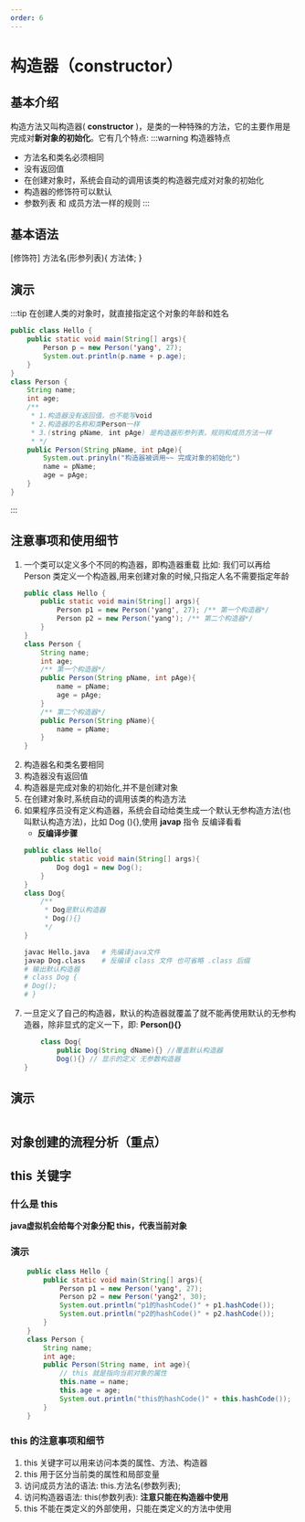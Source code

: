 ```yaml
---
order: 6
---
```

# 构造器（constructor）
<!-- more -->

## 基本介绍
构造方法又叫构造器( **constructor** )，是类的一种特殊的方法，它的主要作用是
完成对**新对象的初始化**。它有几个特点:
:::warning 构造器特点
- 方法名和类名必须相同
- 没有返回值
- 在创建对象时，系统会自动的调用该类的构造器完成对对象的初始化
- 构造器的修饰符可以默认
- 参数列表 和 成员方法一样的规则
:::
## 基本语法
[修饰符] 方法名(形参列表){
    方法体;
}
## 演示
:::tip 在创建人类的对象时，就直接指定这个对象的年龄和姓名
```java
public class Hello {
    public static void main(String[] args){
        Person p = new Person('yang', 27);
        System.out.println(p.name + p.age);
    }
}
class Person {
    String name;
    int age;
    /**
     * 1.构造器没有返回值，也不能写void
     * 2.构造器的名称和类Person一样
     * 3.(string pName, int pAge) 是构造器形参列表，规则和成员方法一样
     * */
    public Person(String pName, int pAge){
        System.out.prinyln("构造器被调用~~ 完成对象的初始化")
        name = pName;
        age = pAge;
    }
}
```
:::

## 注意事项和使用细节
1. 一个类可以定义多个不同的构造器，即构造器重载 比如: 我们可以再给 Person 类定义一个构造器,用来创建对象的时候,只指定人名不需要指定年龄
    ```java
    public class Hello {
        public static void main(String[] args){
            Person p1 = new Person('yang', 27); /** 第一个构造器*/
            Person p2 = new Person('yang'); /** 第二个构造器*/
        }
    }
    class Person {
        String name;
        int age;
        /** 第一个构造器*/
        public Person(String pName, int pAge){
            name = pName;
            age = pAge;
        }
        /** 第二个构造器*/
        public Person(String pName){
            name = pName;
        }
    }
    ```
2. 构造器名和类名要相同
3. 构造器没有返回值
4. 构造器是完成对象的初始化,并不是创建对象
5. 在创建对象时,系统自动的调用该类的构造方法
6. 如果程序员没有定义构造器，系统会自动给类生成一个默认无参构造方法(也叫默认构造方法)，比如 Dog (){},使用 **javap** 指令 反编译看看
    - **反编译步骤**
    ```java
    public class Hello{
        public static void main(String[] args){
            Dog dog1 = new Dog();
        }
    }
    class Dog{
        /**
         * Dog是默认构造器
         * Dog(){}
         */
    }
    ```
    ```sh
    javac Hello.java   # 先编译java文件
    javap Dog.class    # 反编译 class 文件 也可省略 .class 后缀
    # 输出默认构造器
    # class Dog {
    # Dog();
    # }
    ```
7. 一旦定义了自己的构造器，默认的构造器就覆盖了就不能再使用默认的无参构造器，除非显式的定义一下，即: **Person(){}**
    ```java
        class Dog{
            public Dog(String dName){} //覆盖默认构造器
            Dog(){} // 显示的定义 无参数构造器
    }
    ```
## 演示
```java 

```
## 对象创建的流程分析（重点）

## this 关键字

### 什么是 this
 **java虚拟机会给每个对象分配 this，代表当前对象**

### 演示
```java
    public class Hello {
        public static void main(String[] args){
            Person p1 = new Person('yang', 27);
            Person p2 = new Person('yang2', 30);
            System.out.println("p1的hashCode()" + p1.hashCode());
            System.out.println("p2的hashCode()" + p2.hashCode());
        }
    }
    class Person {
        String name;
        int age;
        public Person(String name, int age){
            // this 就是指向当前对象的属性
            this.name = name;
            this.age = age;
            System.out.println("this的hashCode()" + this.hashCode());
        }
    }
```
### this 的注意事项和细节
1. this 关键字可以用来访问本类的属性、方法、构造器
2. this 用于区分当前类的属性和局部变量
3. 访问成员方法的语法: this.方法名(参数列表);
4. 访问构造器语法: this(参数列表): **注意只能在构造器中使用**
5. this 不能在类定义的外部使用，只能在类定义的方法中使用